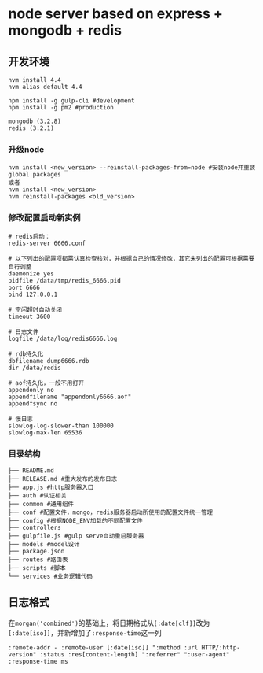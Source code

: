 node server based on express + mongodb + redis
======================================================

## 开发环境

```
nvm install 4.4
nvm alias default 4.4

npm install -g gulp-cli #development
npm install -g pm2 #production

mongodb (3.2.8)
redis (3.2.1)
```
### 升级node
```
nvm install <new_version> --reinstall-packages-from=node #安装node并重装global packages
或者
nvm install <new_version>
nvm reinstall-packages <old_version>
```

### 修改配置启动新实例
```
# redis启动：
redis-server 6666.conf
```
```
# 以下列出的配置项都需认真检查核对，并根据自己的情况修改，其它未列出的配置可根据需要自行调整
daemonize yes
pidfile /data/tmp/redis_6666.pid
port 6666
bind 127.0.0.1

# 空闲超时自动关闭
timeout 3600

# 日志文件
logfile /data/log/redis6666.log

# rdb持久化
dbfilename dump6666.rdb
dir /data/redis

# aof持久化，一般不用打开
appendonly no
appendfilename "appendonly6666.aof"
appendfsync no

# 慢日志
slowlog-log-slower-than 100000
slowlog-max-len 65536
```
### 目录结构
```
├── README.md
├── RELEASE.md #重大发布的发布日志
├── app.js #http服务器入口
├── auth #认证相关
├── common #通用组件
├── conf #配置文件，mongo，redis服务器启动所使用的配置文件统一管理
├── config #根据NODE_ENV加载的不同配置文件
├── controllers
├── gulpfile.js #gulp serve自动重启服务器
├── models #model设计
├── package.json
├── routes #路由表
├── scripts #脚本
└── services #业务逻辑代码
```

## 日志格式
在`morgan('combined')`的基础上，将日期格式从`[:date[clf]]`改为`[:date[iso]]`，并新增加了`:response-time`这一列
```
:remote-addr - :remote-user [:date[iso]] ":method :url HTTP/:http-version" :status :res[content-length] ":referrer" ":user-agent" :response-time ms
```
